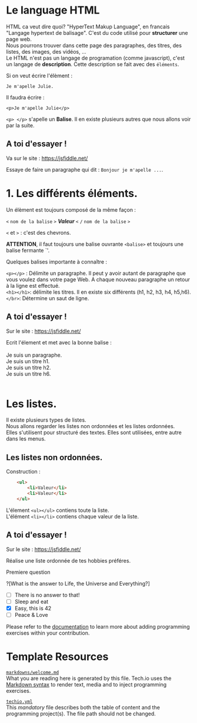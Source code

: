 # Le language HTML

HTML ca veut dire quoi?
"HyperText Makup Language", en francais "Langage hypertext de balisage".
C'est du code utilisé pour **structurer** une page web.</br>
Nous pourrons trouver dans cette page des paragraphes, des titres, des listes, des images, des vidéos, ...</br>
Le HTML n'est pas un langage de programation (comme javascript), c'est un langage de **description**. Cette description se fait avec des ```éléments```.</br>

Si on veut écrire l'élèment :</br>

```Je m'apelle Julie.```</br>

Il faudra écrire :</br>

`<p>Je m'apelle Julie</p>`

`<p> </p>` s'apelle un **Balise**. Il en existe plusieurs autres que nous allons voir par la suite.</br>

## A toi d'essayer !</br>

Va sur le site : https://jsfiddle.net/ </br>

Essaye de faire un paragraphe qui dit : `Bonjour je m'apelle ...`.


# 1. Les différents éléments.

Un élèment est toujours composé de la même façon :</br>

`<` `nom de la balise` `>` ***Valeur***  `<` `/` `nom de la balise` `>`</br>

`<` et `>` : c'est des chevrons.</br>

**ATTENTION**, il faut toujours une balise ouvrante `<balise>` et toujours une balise fermante `</balise>'.</br>

Quelques balises importante à connaître :</br>

`<p></p>` : Délimite un paragraphe. Il peut y avoir autant de paragraphe que vous voulez dans votre page Web. A chaque nouveau paragraphe un retour à la ligne est effectué.</br>
`<h1></h1>`: délimite les titres. Il en existe six différents (h1, h2, h3, h4, h5,h6).</br>
`</br>`: Détermine un saut de ligne.</br>

## A toi d'essayer !</br>

Sur le site : https://jsfiddle.net/ </br>

Ecrit l'élement et met avec la bonne balise : </br>
</br>
Je suis un paragraphe.</br>
Je suis un titre h1.</br>
Je suis un titre h2.</br>
Je suis un titre h6.</br>
</br>


# Les listes. </br>
Il existe plusieurs types de listes.</br>
Nous allons regarder les listes non ordonnées et les listes ordonnées.</br>
Elles s'utilisent pour structuré des textes. Elles sont utilisées, entre autre dans les menus.</br>

## Les listes non ordonnées.</br>
Construction :</br>

```html
    <ul>
        <li>Valeur</li>
        <li>Valeur</li>
    </ul>
```
L'élement `<ul></ul>` contiens toute la liste.</br>
L'élément `<li></li>` contiens chaque valeur de la liste.</br>

## A toi d'essayer !</br>

Sur le site : https://jsfiddle.net/ </br>

Réalise une liste ordonnée de tes hobbies préféres.







Premiere question

?[What is the answer to Life, the Universe and Everything?]
-[ ] There is no answer to that!
-[ ] Sleep and eat
-[x] Easy, this is 42
-[ ] Peace & Love

Please refer to the [documentation](https://tech.io/doc) to learn more about adding programming exercises within your contribution.

# Template Resources

[`markdowns/welcome.md`](https://github.com/TechDotIO/techio-basic-template/blob/master/markdowns/welcome.md)  
What you are reading here is generated by this file. Tech.io uses the [Markdown syntax](https://tech.io/doc/reference-markdowns) to render text, media and to inject programming exercises.


[`techio.yml`](https://github.com/TechDotIO/techio-basic-template/blob/master/techio.yml)  
This *mandatory* file describes both the table of content and the programming project(s). The file path should not be changed.

